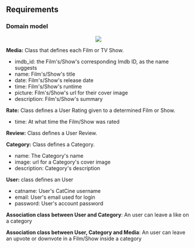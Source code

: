 
## Requirements

### Domain model

 <p align="center" justify="center">
  <img src="https://user-images.githubusercontent.com/92693155/224856512-4a52a713-9c50-4f3e-8d33-6fe0156623ab.jpg">
</p>

<p></p>

**Media:** Class that defines each Film or TV Show.
- imdb_id: the Film's/Show's corresponding Imdb ID, as the name suggests
- name: Film's/Show's title
- date: Film's/Show's release date
- time: Film's/Show's runtime
- picture: Film's/Show's url for their cover image
- description: Film's/Show's summary

<p></p>

**Rate:** Class defines a User Rating given to a determined Film or Show.
- time: At what time the Film/Show was rated

<p></p>

**Review:** Class defines a User Review.

<p></p>

**Category:** Class defines a Category.
- name: The Category's name
- image: url for a Category's cover image
- description: Category's description

<p></p>

**User:** class defines an User
- catname: User's CatCine username
- email: User's email used for login
- password: User's account password

<p></p>

**Association class between User and Category**: An user can leave a like on a category

<p></p>

**Association class between User, Category and Media**: An user can leave an upvote or downvote in a Film/Show inside a category
